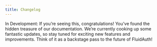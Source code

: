 ```yaml
---
title: Changelog
---
```


In Development: If you’re seeing this, congratulations! You’ve found the hidden treasure of our documentation. We’re currently cooking up some fantastic updates, so stay tuned for exciting new features and improvements. Think of it as a backstage pass to the future of FluidAuth!